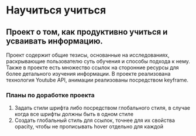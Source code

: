 #  Научиться учиться  
##  Проект о том, как продуктивно учиться и усваивать информацию.  
Проект содержит общие тезисы, основанные на исследованиях, раскрывающие пользователю суть обучения и способы подхода к нему.   
Также в проекте есть множество ссылок на сторонние ресурсы для более детального изучения информации.
В проекте реализована технология Youtube API, анимации реализованы посредством keyframe.  
###  Планы по доработке проекта  
1. Задать стили шрифта либо посредством глобального стиля, в случае когда все шрифты должны быть в одном стиле  
2. Создать глобальный стиль для ссылок, точнее для их свойства opacity, чтобы не прописывать hover отдельно для каждой

